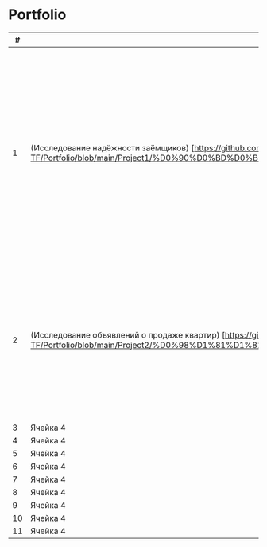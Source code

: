 # Portfolio
| # | Наименование проекта | Описание | Стек |
| ----------- | ----------- | ----------- | ----------- |
| 1    | (Исследование надёжности заёмщиков) [https://github.com/Irina-TF/Portfolio/blob/main/Project1/%D0%90%D0%BD%D0%B0%D0%BB%D0%B8%D0%B7%20%D1%81%D1%82%D0%B0%D1%82%D0%B8%D1%81%D1%82%D0%B8%D0%BA%D0%B8%20%D0%BE%20%D0%BF%D0%BB%D0%B0%D1%82%D1%91%D0%B6%D0%B5%D1%81%D0%BF%D0%BE%D1%81%D0%BE%D0%B1%D0%BD%D0%BE%D1%81%D1%82%D0%B8%20%D0%BA%D0%BB%D0%B8%D0%B5%D0%BD%D1%82%D0%BE%D0%B2%20.ipynb]    | Заказчик — кредитный отдел банка. Нужно разобраться, влияет ли семейное положение и количество детей клиента на факт погашения кредита в срок. Входные данные от банка — статистика о платёжеспособности клиентов. Результаты исследования будут учтены при построении модели кредитного скоринга — специальной системы, которая оценивает способность потенциального заёмщика вернуть кредит банку.    | pandas, warnings   |
| 2    | (Исследование объявлений о продаже квартир) [https://github.com/Irina-TF/Portfolio/blob/main/Project2/%D0%98%D1%81%D1%81%D0%BB%D0%B5%D0%B4%D0%BE%D0%B2%D0%B0%D0%BD%D0%B8%D0%B5%20%D0%BE%D0%B1%D1%8A%D1%8F%D0%B2%D0%BB%D0%B5%D0%BD%D0%B8%D0%B9%20%D0%BE%20%D0%BF%D1%80%D0%BE%D0%B4%D0%B0%D0%B6%D0%B5%20%D0%BA%D0%B2%D0%B0%D1%80%D1%82%D0%B8%D1%80.ipynb]    | Определение рыночной стоимости объектов недвижимости (на базе данных ресурса Яндекс.Недвижимость). Задача — установить параметры, которые в той или иной степени оказывают влиение на финальную стоимость. Это позволит построить автоматизированную систему: она отследит аномалии и мошенническую деятельность.    | pandas, matplotlib.pyplot    |
| 3    | Ячейка 4    | Ячейка 3    | Ячейка 4    |
| 4    | Ячейка 4    | Ячейка 3    | Ячейка 4    |
| 5    | Ячейка 4    | Ячейка 3    | Ячейка 4    |
| 6    | Ячейка 4    | Ячейка 3    | Ячейка 4    |
| 7    | Ячейка 4    | Ячейка 3    | Ячейка 4    |
| 8    | Ячейка 4    | Ячейка 3    | Ячейка 4    |
| 9    | Ячейка 4    | Ячейка 3    | Ячейка 4    |
| 10    | Ячейка 4    | Ячейка 3    | Ячейка 4    |
| 11    | Ячейка 4    | Ячейка 3    | Ячейка 4    |

